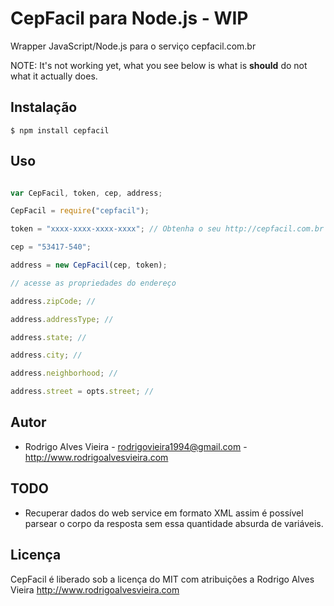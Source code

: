 # CepFacil para Node.js - WIP

Wrapper JavaScript/Node.js para o serviço cepfacil.com.br

NOTE: It's not working yet, what you see below is what is **should** do not what it actually does.

## Instalação

`$ npm install cepfacil`

## Uso

```javascript

var CepFacil, token, cep, address;

CepFacil = require("cepfacil");

token = "xxxx-xxxx-xxxx-xxxx"; // Obtenha o seu http://cepfacil.com.br

cep = "53417-540";

address = new CepFacil(cep, token);

// acesse as propriedades do endereço

address.zipCode; //

address.addressType; //

address.state; //

address.city; //

address.neighborhood; //

address.street = opts.street; //

```

## Autor

* Rodrigo Alves Vieira - rodrigovieira1994@gmail.com - http://www.rodrigoalvesvieira.com

## TODO

* Recuperar dados do web service em formato XML assim é possível parsear o corpo da resposta sem essa quantidade absurda de variáveis.

## Licença

CepFacil é liberado sob a licença do MIT com atribuições a Rodrigo Alves Vieira http://www.rodrigoalvesvieira.com